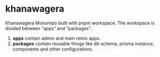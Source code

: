 # khanawagera

Khanawagera Monorepo built with pnpm workspace. The workspace is divided between "apps" and "packages". 

1. **apps** contain admin and main remix apps. 
2. **packages** contain reusable things like db schema, prisma instance, components and other configurations. 
